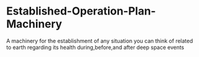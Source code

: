 # Established-Operation-Plan-Machinery
A machinery for the establishment of any situation you can think of related to earth regarding its health during,before,and after deep space events
